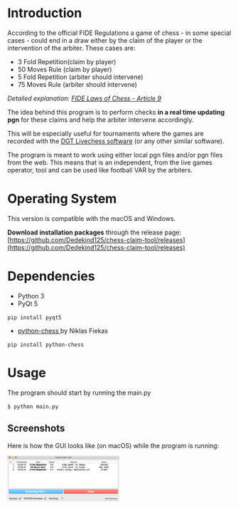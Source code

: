 # Introduction

According to the official FIDE Regulations a game of chess - in some special cases - could end in a draw either by the claim of the player or the intervention of the arbiter.
These cases are:

* 3 Fold Repetition(claim by player)
* 50 Moves Rule (claim by player)
* 5 Fold Repetition (arbiter should intervene)
* 75 Moves Rule (arbiter should intervene)

*Detailed explanation: [FIDE Laws of Chess - Article 9](http://www.fide.com/fide/handbook.html?id=208&view=article)*

The idea behind this program is to perform checks <b> in a real time updating pgn</b> for these claims and help the arbiter intervene accordingly.

This will be especially useful for tournaments where the games are recorded with the [DGT Livechess software](http://www.digitalgametechnology.com/index.php/products/electronic-boards/serial-tournament/285-dgt-livechess-software13?mavikthumbnails_display_ratio=2) (or any other similar software).

The program is meant to work using either local pgn files and/or pgn files from the web. This means that is an independent, from the live games operator, tool and can be used like football VAR by the arbiters.

# Operating System

This version is compatible with the macOS and Windows.

**Download installation packages** through the release page: [https://github.com/Dedekind125/chess-claim-tool/releases](https://github.com/Dedekind125/chess-claim-tool/releases)


# Dependencies
* Python 3
* PyQt 5  
```
pip install pyqt5
```
* [python-chess ](https://github.com/niklasf/python-chess)by Niklas Fiekas  
```
pip install python-chess
```

# Usage
The program should start by running the main.py
```
$ python main.py
```  

## Screenshots
Here is how the GUI looks like (on macOS) while the program is running:

<img src="./screenshots/action.png" width="50%"/>





